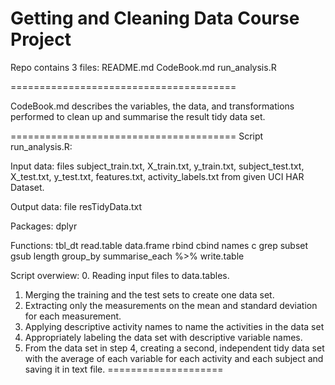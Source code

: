 Getting and Cleaning Data Course Project
=======================================

Repo contains 3 files:
  README.md
  CodeBook.md
  run_analysis.R
  
=======================================

CodeBook.md describes the variables, the data, and transformations performed 
to clean up and summarise the result tidy data set.
  
=======================================
Script run_analysis.R:

Input data: 
  files subject_train.txt, X_train.txt, y_train.txt, 
        subject_test.txt, X_test.txt, y_test.txt, features.txt, activity_labels.txt
        from given UCI HAR Dataset.

Output data: 
  file resTidyData.txt

Packages:
  dplyr

Functions:
  tbl_dt
  read.table
  data.frame
  rbind
  cbind
  names
  c
  grep
  subset
  gsub
  length
  group_by
  summarise_each
  %>%
  write.table

Script overwiew:
0. Reading input files to data.tables.
1. Merging the training and the test sets to create one data set.
2. Extracting only the measurements on the mean and standard deviation for each measurement. 
3. Applying descriptive activity names to name the activities in the data set
4. Appropriately labeling the data set with descriptive variable names. 
5. From the data set in step 4, creating a second, independent tidy data set 
with the average of each variable for each activity and each subject and saving it in text file.
====================
